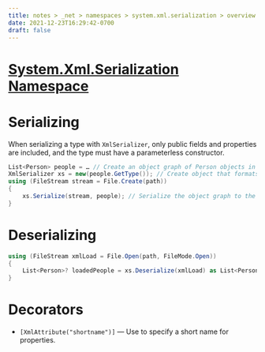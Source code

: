 ```yaml
---
title: notes > _net > namespaces > system.xml.serialization > overview
date: 2021-12-23T16:29:42-0700
draft: false
---
```

# [System.Xml.Serialization Namespace](https://docs.microsoft.com/en-us/dotnet/api/system.xml.serialization?view=net-6.0)

# Serializing
When serializing a type with `XmlSerializer`, only public fields and properties are included, and the type must have a parameterless constructor.

```cs
List<Person> people = … // Create an object graph of Person objects in a List of Persons.
XmlSerializer xs = new(people.GetType()); // Create object that formats a List of Persons as XML.
using (FileStream stream = File.Create(path))
{
    xs.Serialize(stream, people); // Serialize the object graph to the stream.
}
```
# Deserializing
```cs
using (FileStream xmlLoad = File.Open(path, FileMode.Open))
{
    List<Person>? loadedPeople = xs.Deserialize(xmlLoad) as List<Person>; // Deserialize and cast object graph
}
```
# Decorators
- `[XmlAttribute("shortname")]` — Use  to specify a short name for properties.